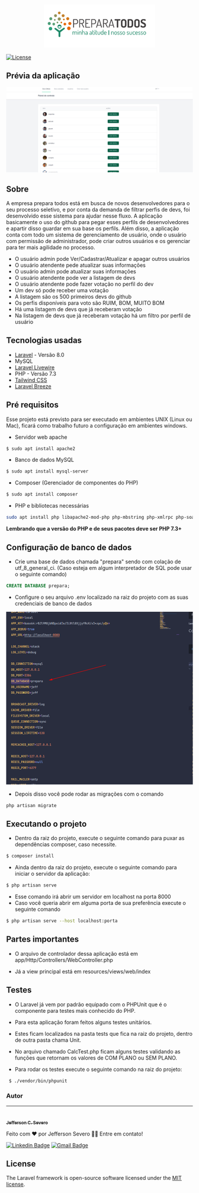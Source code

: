 <p align="center"><img width="300" src="public/img/prepara.png"></p>

<p align="center">

<a href="https://packagist.org/packages/laravel/framework"><img src="https://poser.pugx.org/laravel/framework/license.svg" alt="License"></a>
</p>




## Prévia da aplicação

<img src="public/img/previa.png">



## Sobre

A empresa prepara todos está em busca de novos desenvolvedores para o seu processo seletivo, e por conta da demanda de filtrar perfis de devs, foi desenvolvido esse sistema para ajudar nesse fluxo. A aplicação basicamente o uso do github para pegar esses perfils de desenvolvedores e apartir disso guardar em sua base os perfils.  Além disso, a aplicação conta com todo um sistema de gerenciamento de usuário, onde o usuário com permissão de administrador, pode criar outros usuários e os gerenciar para ter mais agilidade no processo.

- O usuário admin pode Ver/Cadastrar/Atualizar e apagar outros usuários
- O usuário atendente pede atualizar suas informações
- O usuário admin pode atualizar suas informações
- O usuário atendente pode ver a listagem de devs
- O usuário atendente pode fazer votação no perfil do dev
- Um dev só pode receber uma votação
- A listagem são os 500 primeiros devs do github
- Os perfis disponíveis para voto são RUIM, BOM, MUITO BOM
- Há uma listagem de devs que já receberam votação
- Na listagem de devs que já receberam votação há um filtro por perfil de usuário




## Tecnologias usadas

- [Laravel](https://laravel.com/) -  Versão 8.0
- MySQL
- [Laravel Livewire](https://laravel-livewire.com/docs/2.x/quickstart)
- PHP - Versão 7.3
- [Tailwind CSS](https://tailwindcss.com/)
- [Laravel Breeze](https://github.com/laravel/breeze)


## Pré requisitos

Esse projeto está previsto para ser executado em ambientes UNIX (Linux ou Mac), ficará como trabalho futuro a configuração em ambientes windows.

- Servidor web apache
```bash
$ sudo apt install apache2
```
- Banco de dados MySQL
```bash
$ sudo apt install mysql-server
```
- Composer (Gerenciador de componentes do PHP)
```bash
$ sudo apt install composer
```
- PHP e bibliotecas necessárias
```bash
sudo apt install php libapache2-mod-php php-mbstring php-xmlrpc php-soap php-gd php-xml php-cli php-zip php-bcmath php-tokenizer php-json php-pear
```


**Lembrando que a versão do PHP e de seus pacotes deve ser PHP 7.3+**

## Configuração de banco de dados

- Crie uma base de dados chamada "prepara" sendo com colação de utf_8_general_ci. (Caso esteja em algum interpretador de SQL pode usar o seguinte comando)

```sql
CREATE DATABASE prepara;
```

- Configure o seu arquivo .env localizado na raiz do projeto com as suas credenciais de banco de dados

<img src="public/img/env.png">



- Depois disso você pode rodar as migrações com o comando 

```bash
php artisan migrate
```






## Executando o projeto

- Dentro da raiz do projeto, execute o seguinte comando para puxar as dependências composer, caso necessite.

```bash
$ composer install
```

- Ainda dentro da raiz do projeto, execute o seguinte comando para iniciar o servidor da aplicação:

```bash
$ php artisan serve
```
- Esse comando irá abrir um servidor em localhost na porta 8000
- Caso você queria abrir em alguma porta de sua preferência execute o seguinte comando
```bash
$ php artisan serve --host localhost:porta
```


## Partes importantes

- O arquivo de controlador dessa aplicação está em app/Http/Controllers/WebController.php

- Já a view principal está em resources/views/web/index





## Testes
- O Laravel já vem por padrão equipado com o PHPUnit que é o componente para testes mais conhecido do PHP.
- Para esta aplicação foram feitos alguns testes unitários.
- Estes ficam localizados na pasta tests que fica na raiz do projeto, dentro de outra pasta chama Unit.

- No arquivo chamado CalcTest.php ficam alguns testes validando as funções que retornam os valores de COM PLANO ou SEM PLANO.



- Para rodar os testes execute o seguinte comando na raiz do projeto:
```bash
 $ ./vendor/bin/phpunit  
```


### Autor
---

<a href="github.com/jeffersonsevero">
 <img style="border-radius: 50%;" src="https://ik.imagekit.io/lrrw3mrhils/31740058_968598056636631_7264527737656705024_o_Xeor6hwAD.jpg" width="100px;" alt=""/>
 <br />
 <sub><b>Jefferson C. Severo</b></sub></a> <a href="" title="Rocketseat"></a>


Feito com ❤️ por Jefferson Severo 👋🏽 Entre em contato!

[![Linkedin Badge](https://img.shields.io/badge/-Jefferson-blue?style=flat-square&logo=Linkedin&logoColor=white&link=https://www.linkedin.com/in/tgmarinho/)](https://www.linkedin.com/in/jefferson-severo-83760a152/) 
[![Gmail Badge](https://img.shields.io/badge/-jeffersonsevero08@gmail.com-c14438?style=flat-square&logo=Gmail&logoColor=white&link=mailto:tgmarinho@gmail.com)](mailto:jeffersonsevero08@gmail.com)


## License

The Laravel framework is open-source software licensed under the [MIT license](https://opensource.org/licenses/MIT).
